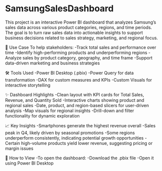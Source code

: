 # SamsungSalesDashboard
This project is an interactive Power BI dashboard that analyzes Samsung’s sales data across various product categories, regions, and time periods. The goal is to turn raw sales data into actionable insights to support business decisions related to sales strategy, marketing, and regional focus.

🎯 Use Case
To help stakeholders:
 -Track total sales and performance over time
 -Identify high-performing products and underperforming regions
 -Analyze sales by product category, geography, and time frame
 -Support data-driven marketing and business strategies

🛠️ Tools Used
 -Power BI Desktop (.pbix)
 -Power Query for data transformation
 -DAX for custom measures and KPIs
 -Custom Visuals for interactive storytelling

✨ Dashboard Highlights
 -Clean layout with KPI cards for Total Sales, Revenue, and Quantity Sold
 -Interactive charts showing product and regional sales
 -Date, product, and region-based slicers for user-driven analysis
 -Map visuals for regional insights
 -Drill-down and filter functionality for dynamic exploration

📈 Key Insights
 -Smartphones generate the highest revenue overall
 -Sales peak in Q4, likely driven by seasonal promotions
 -Some regions underperform consistently, indicating potential growth opportunities
 -Certain high-volume products yield lower revenue, suggesting pricing or margin issues

📌 How to View
 -To open the dashboard:
 -Download the .pbix file
 -Open it using Power BI Desktop
